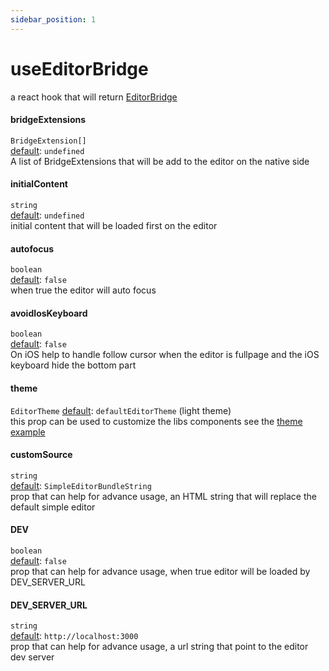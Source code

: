 ```yaml
---
sidebar_position: 1
---
```


# useEditorBridge

a react hook that will return [EditorBridge](./EditorBridge)

#### bridgeExtensions

`BridgeExtension[]`  
<u>default</u>: `undefined`<br />
A list of BridgeExtensions that will be add to the editor on the native side

#### initialContent

`string`  
<u>default</u>: `undefined`<br />
initial content that will be loaded first on the editor

#### autofocus

`boolean`  
<u>default</u>: `false`<br />
when true the editor will auto focus

#### avoidIosKeyboard

`boolean`  
<u>default</u>: `false`<br />
On iOS help to handle follow cursor when the editor is fullpage and the iOS keyboard hide the bottom part

#### theme

`EditorTheme`
<u>default</u>: `defaultEditorTheme` (light theme)<br />
this prop can be used to customize the libs components see the [theme example](../examples/customTheme.md)

#### customSource

`string`  
<u>default</u>: `SimpleEditorBundleString`<br />
prop that can help for advance usage, an HTML string that will replace the default simple editor

#### DEV

`boolean`  
<u>default</u>: `false`<br />
prop that can help for advance usage, when true editor will be loaded by DEV_SERVER_URL

#### DEV_SERVER_URL

`string`  
<u>default</u>: `http://localhost:3000`<br />
prop that can help for advance usage, a url string that point to the editor dev server
